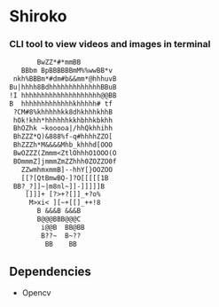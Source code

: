 # Shiroko

### CLI tool to view videos and images in terminal

```txt
       BwZZ*#*mmBB
   BBbm BpBBBBBBmM%%wwBB*v
 nkh%BBBm*#dm#b&&mm*@hhhuvB
Bu|hhhh8BdhhhhhhhhhhhhhBBuB
!I hhhhhhhhhhhhhhhhhhhh@@BB
B  hhhhhhhhhhhhhkhhhhh# tf
 ?CM#8%khhhhhkk8dhkhhhkhhB
 hOk!khh*hhhhhhkkhbhhkbkhh
 BhOZhk ~kooooa|/hhQkhhihh
 BhZZZ*Q)&888%f-q#hhhhZZO[
 BhZZZh*M&&&&Mhb_khhhd[OOO
 BwOZZZ(Zmmm<ZtlOhhhO1OOO(O
 BOmmmZ]jmmmZmZZhhh0ZOZZO0f
   ZZwmhmxmmB]--hhY[}OOZOO
   [[?[QtBmwBQ-]?O[[[[[1B
 BB?_?]]~|m8nl~]]-]]]]]B
    []]]+ [?>+?[]]_+?o%
     M>xi< ][~+[[]_++!8
       B &&&B &&&B
       B@@@BBB@@@C
        i@@B  BB@BB
        B??~  B~??
         BB    BB
```

## Dependencies

* Opencv
